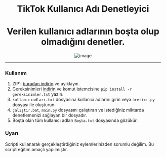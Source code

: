<br/>
<div align="center">
  
  # TikTok Kullanıcı Adı Denetleyici
  <h1>
Verilen kullanıcı adlarının boşta olup olmadığını denetler.
  </h1>
  
   ![image](https://user-images.githubusercontent.com/51532778/201199234-731bb1d8-5d32-4d24-9d90-88549f01e5da.PNG)
</div>

--------------------------------------

### Kullanım


1. ZIP'i <a href="https://github.com/formalite/TikTok-Kullanici-Adi-Denetleyici/archive/refs/heads/main.zip">buradan indirin</a> ve ayıklayın.
2. Gereksinimleri <a href="https://github.com/formalite/TikTok-Kullanici-Adi-Denetleyici/blob/main/gereksinimler.txt">indirin</a> ve komut istemcisine `pip install -r gereksinimler.txt` yazın.
3. `kullanıcıadları.txt` dosyasına kullanıcı adlarını girin veya `üretici.py` dosyası ile oluşturun.
4. `çalıştır.bat`, `main.py` dosyasını çalıştıran ve istediğiniz miktarda denetlemenizi sağlayan bir dosyadır.
5. Boşta olan tüm kullanıcı adları `Boşta.txt` dosyasında gözükür.

### Uyarı

Scripti kullanarak gerçekleştirdiğiniz eylemlerinizden sorumlu değilim. Bu script eğitim amaçlı yapılmıştır.
